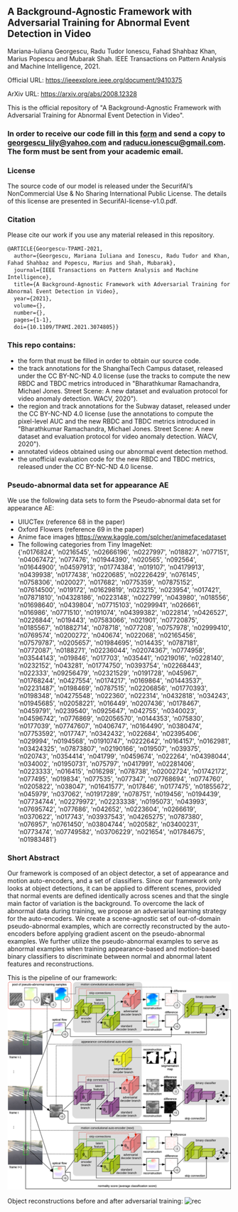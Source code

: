 ## A Background-Agnostic Framework with Adversarial Training for Abnormal Event Detection in Video
Mariana-Iuliana Georgescu, Radu Tudor Ionescu, Fahad Shahbaz Khan, Marius Popescu and Mubarak Shah.
IEEE Transactions on Pattern Analysis and Machine Intelligence, 2021.

Official URL: https://ieeexplore.ieee.org/document/9410375

ArXiv URL: https://arxiv.org/abs/2008.12328

This is the official repository of "A Background-Agnostic Framework with Adversarial Training for Abnormal Event Detection in Video".

### In order to receive our code fill in this [form](./SecurifAI-form-and-license-PAMI-2021.pdf) and send a copy to georgescu_lily@yahoo.com and raducu.ionescu@gmail.com. The form must be sent from your academic email.

### License
The source code of our model is released under the SecurifAI’s NonCommercial Use & No Sharing International Public License. The details of this license are presented in SecurifAI-license-v1.0.pdf.

### Citation
Please cite our work if you use any material released in this repository.

```
@ARTICLE{Georgescu-TPAMI-2021, 
  author={Georgescu, Mariana Iuliana and Ionescu, Radu Tudor and Khan, Fahad Shahbaz and Popescu, Marius and Shah, Mubarak}, 
  journal={IEEE Transactions on Pattern Analysis and Machine Intelligence},  
  title={A Background-Agnostic Framework with Adversarial Training for Abnormal Event Detection in Video}, 
  year={2021},
  volume={},
  number={},
  pages={1-1},
  doi={10.1109/TPAMI.2021.3074805}}
```

### This repo contains: 
 - the form that must be filled in order to obtain our source code.
 - the track annotations for the ShanghaiTech Campus dataset, released under the CC BY-NC-ND 4.0 license (use the tracks to compute the new RBDC and TBDC metrics introduced in "Bharathkumar Ramachandra, Michael Jones. Street Scene: A new dataset and evaluation protocol for video anomaly detection. WACV, 2020").
 - the region and track annotations for the Subway dataset, released under the CC BY-NC-ND 4.0 license (use the annotations to compute the pixel-level AUC and the new RBDC and TBDC metrics introduced in "Bharathkumar Ramachandra, Michael Jones. Street Scene: A new dataset and evaluation protocol for video anomaly detection. WACV, 2020").
 - annotated videos obtained using our abnormal event detection method. 
 - the unofficial evaluation code for the new RBDC and TBDC metrics, released under the CC BY-NC-ND 4.0 license.

### Pseudo-abnormal data set for appearance AE
We use the following data sets to form the Pseudo-abnormal data set for appearance AE:
- UIUCTex (reference 68 in the paper)
- Oxford Flowers (reference 69 in the paper)
- Anime face images https://www.kaggle.com/splcher/animefacedataset
- The following categories from Tiny ImageNet:  
{'n0176824', 'n0216545', 'n02666196', 'n0227997', 'n018827', 'n077151', 'n04067472', 'n077476', 'n01944390', 'n020565', 'n092564', 'n01644900', 'n04597913', 'n01774384', 'n019107', 'n04179913', 'n0439938', 'n0177438', 'n0220685', 'n02226429', 'n076145', 'n0758306', 'n020027', 'n017682', 'n0775359', 'n07875152', 'n07614500', 'n019172', 'n01629819', 'n023215', 'n023954', 'n017421', 'n07871810', 'n04328186', 'n0223148', 'n022799', 'n043980', 'n018556', 'n01698640', 'n0439804', 'n07715103', 'n0299941', 'n026661', 'n016986', 'n0771510', 'n0191074', 'n04399382', 'n022814', 'n0426527', 'n0226844', 'n019443', 'n07583066', 'n021901', 'n07720875', 'n0185567', 'n01882714', 'n078718', 'n077208', 'n0757978', 'n02999410', 'n0769574', 'n0200272', 'n040674', 'n022068', 'n02165456', 'n07579787', 'n0205657', 'n01984695', 'n014435', 'n0787181', 'n0772087', 'n0188271', 'n02236044', 'n02074367', 'n0774958', 'n03544143', 'n019846', 'n017703', 'n035441', 'n0219016', 'n0228140', 'n0232152', 'n043281', 'n01774750', 'n0393754', 'n02268443', 'n022333', 'n09256479', 'n02321529', 'n0191728', 'n045967', 'n01768244', 'n0427554', 'n0174217', 'n0169864', 'n01443537', 'n02231487', 'n0198469', 'n0787515', 'n02206856', 'n01770393', 'n0198348', 'n04275548', 'n022360', 'n022314', 'n0432818', 'n034243', 'n01945685', 'n02058221', 'n016449', 'n0207436', 'n0178467', 'n0459791', 'n0239540', 'n0925647', 'n042755', 'n0340023', 'n04596742', 'n0776869', 'n02056570', 'n0144353', 'n075830', 'n0177039', 'n07747607', 'n0406747', 'n0164490', 'n0380474', 'n07753592', 'n017747', 'n0342432', 'n022684', 'n02395406', 'n029994', 'n0194568', 'n01910747', 'n0222642', 'n0164157', 'n0162981', 'n03424325', 'n07873807', 'n02190166', 'n019507', 'n039375', 'n020743', 'n0354414', 'n041799', 'n0459674', 'n022264', 'n04398044', 'n034002', 'n01950731', 'n075797', 'n0417991', 'n02281406', 'n0223333', 'n016415', 'n016298', 'n078738', 'n02002724', 'n01742172', 'n077495', 'n019834', 'n077535', 'n077347', 'n07768694', 'n0774760', 'n0205822', 'n038047', 'n01641577', 'n017846', 'n0177475', 'n01855672', 'n045979', 'n037062', 'n01917289', 'n078751', 'n019456', 'n0194439', 'n07734744', 'n02279972', 'n02233338', 'n0195073', 'n043993', 'n07695742', 'n077686', 'n042652', 'n0223604', 'n0266619', 'n0370622', 'n017743', 'n03937543', 'n04265275', 'n0787380', 'n076957', 'n0761450', 'n03804744', 'n020582', 'n03400231', 'n0773474', 'n07749582', 'n03706229', 'n021654', 'n01784675', 'n01983481'}

### Short Abstract 
Our framework is composed of an object detector, a set of appearance and motion auto-encoders, and a set of classifiers.
Since our framework only looks at object detections, it can be applied to different scenes, provided that normal 
events are defined identically across scenes and that the single main factor of variation is the background. 
To overcome the lack of abnormal data during training, we propose an adversarial learning strategy for the auto-encoders. 
We create a scene-agnostic set of out-of-domain pseudo-abnormal examples, which are correctly reconstructed 
by the auto-encoders before applying gradient ascent on the pseudo-abnormal examples. 
We further utilize the pseudo-abnormal examples to serve as abnormal examples when training appearance-based 
and motion-based binary classifiers to discriminate between normal and abnormal latent features and reconstructions.

This is the pipeline of our framework:
![pipeline](figs/Pipeline.png)

Object reconstructions before and after adversarial training:
![rec](figs/Prelim.png)
